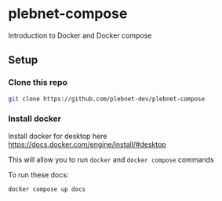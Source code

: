 # plebnet-compose

Introduction to Docker and Docker compose

## Setup

### Clone this repo

```sh
git clone https://github.com/plebnet-dev/plebnet-compose
```


### Install docker

Install docker for desktop here https://docs.docker.com/engine/install/#desktop

This will allow you to run `docker` and `docker compose` commands

To run these docs:

```sh
docker compose up docs
```
